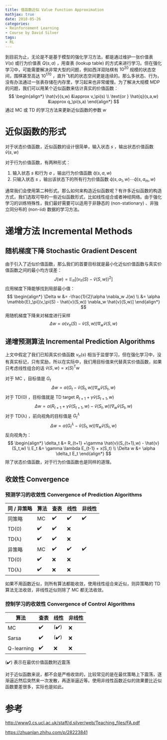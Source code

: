 ```yaml
---
title: 值函数近似 Value Function Approximation
mathjax: true
date: 2018-05-26
categories:
- Reinforcement Learning
- Course by David Silver
tags:
- RL
---
```


到目前为止，无论是不是基于模型的强化学习方法，都是通过维护一张价值表 $V(s)$ 或行为价值表 $Q(s,a)$ ，用查表 (lookup table) 的方式来进行学习。但在强化学习中，可能需要解决非常大型的问题，例如西洋双陆棋有 $10^{20}$ 规模的状态空间，围棋甚至高达 $10^{170}$ ，直升飞机的状态空间更是连续的。那么多状态、行为，没有办法通过一张表存储在内存里，学习起来也非常缓慢。为了解决大规模 MDP 的问题，我们可以用某个近似函数来估计真实的价值函数：
$$
\begin{align*}
\hat{v}(s,w) &\approx v_\pi(s) \\ 
\text{or } \hat{q}(s,a,w) &\approx q_\pi(s,a) 
\end{align*}
$$
通过 MC 或 TD 的学习方法来更新近似函数的参数 $w$

<!--more-->

# 近似函数的形式

对于状态价值函数，近似函数的设计很简单，输入状态 $s$ ，输出状态价值函数 $\hat{v}(s,w)$

对于行为价值函数，有两种形式：

1. 输入状态 $s$ 和行为 $a$ ，输出行为价值函数 $\hat{q}(s,a,w)$
2. 只输入状态 $s$ ，输出该状态下的所有行为价值函数 $\hat{q}(s,a_1,w) \cdots \hat{q}(s,a_m,w)$

通常我们会使用第二种形式。那么如何来构造近似函数呢？有许多近似函数的构造方式，我们选取可导的一些近似函数形式，比如线性组合或者神经网络。由于强化学习的训练特殊性，我们最好需要可以适用于非静态的 (non-stationary) 、非独立同分布的 (non-iid) 数据的学习方法。

# 递增方法 Incremental Methods

## 随机梯度下降 Stochastic Gradient Descent

由于引入了近似价值函数，那么我们的首要目标就是最小化近似价值函数与真实价值函数之间的最小均方误差：
$$
J(w) = \mathbb{E}_\pi[( v_\pi(S)-\hat{v}(S,w) )^2]
$$
应用梯度下降能够找到局部最小值：
$$
\begin{align*} \Delta w &= -\frac{1}{2}\alpha \nabla_w J(w) \\ &= \alpha \mathbb{E}_\pi[(v_\pi(S) - \hat{v}(S,w)) \nabla_w \hat{v}(S,w)] \end{align*}
$$
用随机梯度下降来对梯度进行采样
$$
\Delta w = \alpha (v_\pi(S) - \hat{v}(S,w)) \nabla_w \hat{v}(S,w)
$$

## 递增预测算法 Incremental Prediction Algorithms

上文中假定了我们已知真实价值函数 $v_\pi(s)$ 相当于监督学习，但在强化学习中，没有真实标记，只有奖励，所以在实际中，我们用目标值来代替真实价值函数，如果只考虑线性组合的话 $\hat{v}(S,w) = x(S)^\text{T} w$

对于 MC ，目标值是 $G_t$
$$
\Delta w=\alpha(G_t - \hat{v}(S_t,w)) \nabla_w \hat{v}(S_t,w)
$$
对于 TD(0) ，目标值就是 TD target $R_{t+1} + \gamma \hat{v}(S_{t+1},w)$
$$
\Delta w=\alpha(R_{t+1} + \gamma \hat{v}(S_{t+1},w) - \hat{v}(S_t,w)) \nabla_w \hat{v}(S_t,w)
$$
对于 TD(λ) ，前向视角的目标值是 $G_t^\lambda$
$$
\Delta w=\alpha(G_t^\lambda - \hat{v}(S_t,w)) \nabla_w \hat{v}(S_t,w)
$$
反向视角为：
$$
\begin{align*} \delta_t &= R_{t+1} +\gamma \hat{v}(S_{t+1},w) - \hat{v}(S_t,w) \\ E_t &= \gamma \lambda E_{t-1} + x(S_t) \\ \Delta w &= \alpha \delta_t E_t \end{align*}
$$
除了状态价值函数，对于行为价值函数也是同样的道理。

## 收敛性 Convergence

### 预测学习的收敛性 Convergence of Prediction Algorithms

| 同 / 异策略 | 算法 | 查表 | 线性 | 非线性 |
| ----------- | ---- | ---- | ---- | ------ |
| 同策略      | MC   | ✔️    | ✔️    | ✔️      |
| TD(0)       | ✔️    | ✔️    | ❌    |        |
| TD(λ)       | ✔️    | ✔️    | ❌    |        |
| 异策略      | MC   | ✔️    | ✔️    | ✔️      |
| TD(0)       | ✔️    | ❌    | ❌    |        |
| TD(λ)       | ✔️    | ❌    | ❌    |        |

如果不用函数近似，则所有算法都能收敛，使用线性组合来近似，则异策略的 TD 算法无法收敛，非线性近似则除了 MC 都无法收敛。

### 控制学习的收敛性 Convergence of Control Algorithms

| 算法       | 查表 | 线性 | 非线性 |
| ---------- | ---- | ---- | ------ |
| MC         | ✔️    | (✔️)  | ❌      |
| Sarsa      | ✔️    | (✔️)  | ❌      |
| Q-learning | ✔️    | ❌    | ❌      |

(✔️) 表示在最优价值函数附近震荡

对于近似函数来说，都不会是严格收敛的，比较常见的是在最优策略上下震荡，逐渐逼近然后突然来一次发散，再逐渐逼近等。使用非线性函数近似的效果要比近似函数要差很多，实际也是如此。

# 参考

<http://www0.cs.ucl.ac.uk/staff/d.silver/web/Teaching_files/FA.pdf>

<https://zhuanlan.zhihu.com/p/28223841>